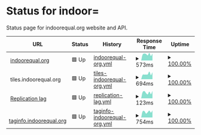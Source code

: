 # Status for indoor=

Status page for indoorequal.org website and API.

<!--start: status pages-->
<!-- This summary is generated by Upptime (https://github.com/upptime/upptime) -->
<!-- Do not edit this manually, your changes will be overwritten -->
<!-- prettier-ignore -->
| URL | Status | History | Response Time | Uptime |
| --- | ------ | ------- | ------------- | ------ |
| <img alt="" src="https://icons.duckduckgo.com/ip3/indoorequal.org.ico" height="13"> [indoorequal.org](https://indoorequal.org) | 🟩 Up | [indoorequal-org.yml](https://github.com/indoorequal/status/commits/HEAD/history/indoorequal-org.yml) | <details><summary><img alt="Response time graph" src="./graphs/indoorequal-org/response-time-week.png" height="20"> 573ms</summary><br><a href="https://status.indoorequal.org/history/indoorequal-org"><img alt="Response time 573" src="https://img.shields.io/endpoint?url=https%3A%2F%2Fraw.githubusercontent.com%2Findoorequal%2Fstatus%2FHEAD%2Fapi%2Findoorequal-org%2Fresponse-time.json"></a><br><a href="https://status.indoorequal.org/history/indoorequal-org"><img alt="24-hour response time 634" src="https://img.shields.io/endpoint?url=https%3A%2F%2Fraw.githubusercontent.com%2Findoorequal%2Fstatus%2FHEAD%2Fapi%2Findoorequal-org%2Fresponse-time-day.json"></a><br><a href="https://status.indoorequal.org/history/indoorequal-org"><img alt="7-day response time 573" src="https://img.shields.io/endpoint?url=https%3A%2F%2Fraw.githubusercontent.com%2Findoorequal%2Fstatus%2FHEAD%2Fapi%2Findoorequal-org%2Fresponse-time-week.json"></a><br><a href="https://status.indoorequal.org/history/indoorequal-org"><img alt="30-day response time 577" src="https://img.shields.io/endpoint?url=https%3A%2F%2Fraw.githubusercontent.com%2Findoorequal%2Fstatus%2FHEAD%2Fapi%2Findoorequal-org%2Fresponse-time-month.json"></a><br><a href="https://status.indoorequal.org/history/indoorequal-org"><img alt="1-year response time 572" src="https://img.shields.io/endpoint?url=https%3A%2F%2Fraw.githubusercontent.com%2Findoorequal%2Fstatus%2FHEAD%2Fapi%2Findoorequal-org%2Fresponse-time-year.json"></a></details> | <details><summary><a href="https://status.indoorequal.org/history/indoorequal-org">100.00%</a></summary><a href="https://status.indoorequal.org/history/indoorequal-org"><img alt="All-time uptime 99.97%" src="https://img.shields.io/endpoint?url=https%3A%2F%2Fraw.githubusercontent.com%2Findoorequal%2Fstatus%2FHEAD%2Fapi%2Findoorequal-org%2Fuptime.json"></a><br><a href="https://status.indoorequal.org/history/indoorequal-org"><img alt="24-hour uptime 100.00%" src="https://img.shields.io/endpoint?url=https%3A%2F%2Fraw.githubusercontent.com%2Findoorequal%2Fstatus%2FHEAD%2Fapi%2Findoorequal-org%2Fuptime-day.json"></a><br><a href="https://status.indoorequal.org/history/indoorequal-org"><img alt="7-day uptime 100.00%" src="https://img.shields.io/endpoint?url=https%3A%2F%2Fraw.githubusercontent.com%2Findoorequal%2Fstatus%2FHEAD%2Fapi%2Findoorequal-org%2Fuptime-week.json"></a><br><a href="https://status.indoorequal.org/history/indoorequal-org"><img alt="30-day uptime 100.00%" src="https://img.shields.io/endpoint?url=https%3A%2F%2Fraw.githubusercontent.com%2Findoorequal%2Fstatus%2FHEAD%2Fapi%2Findoorequal-org%2Fuptime-month.json"></a><br><a href="https://status.indoorequal.org/history/indoorequal-org"><img alt="1-year uptime 99.97%" src="https://img.shields.io/endpoint?url=https%3A%2F%2Fraw.githubusercontent.com%2Findoorequal%2Fstatus%2FHEAD%2Fapi%2Findoorequal-org%2Fuptime-year.json"></a></details>
| <img alt="" src="https://icons.duckduckgo.com/ip3/tiles.indoorequal.org.ico" height="13"> tiles.indoorequal.org | 🟩 Up | [tiles-indoorequal-org.yml](https://github.com/indoorequal/status/commits/HEAD/history/tiles-indoorequal-org.yml) | <details><summary><img alt="Response time graph" src="./graphs/tiles-indoorequal-org/response-time-week.png" height="20"> 694ms</summary><br><a href="https://status.indoorequal.org/history/tiles-indoorequal-org"><img alt="Response time 663" src="https://img.shields.io/endpoint?url=https%3A%2F%2Fraw.githubusercontent.com%2Findoorequal%2Fstatus%2FHEAD%2Fapi%2Ftiles-indoorequal-org%2Fresponse-time.json"></a><br><a href="https://status.indoorequal.org/history/tiles-indoorequal-org"><img alt="24-hour response time 909" src="https://img.shields.io/endpoint?url=https%3A%2F%2Fraw.githubusercontent.com%2Findoorequal%2Fstatus%2FHEAD%2Fapi%2Ftiles-indoorequal-org%2Fresponse-time-day.json"></a><br><a href="https://status.indoorequal.org/history/tiles-indoorequal-org"><img alt="7-day response time 694" src="https://img.shields.io/endpoint?url=https%3A%2F%2Fraw.githubusercontent.com%2Findoorequal%2Fstatus%2FHEAD%2Fapi%2Ftiles-indoorequal-org%2Fresponse-time-week.json"></a><br><a href="https://status.indoorequal.org/history/tiles-indoorequal-org"><img alt="30-day response time 667" src="https://img.shields.io/endpoint?url=https%3A%2F%2Fraw.githubusercontent.com%2Findoorequal%2Fstatus%2FHEAD%2Fapi%2Ftiles-indoorequal-org%2Fresponse-time-month.json"></a><br><a href="https://status.indoorequal.org/history/tiles-indoorequal-org"><img alt="1-year response time 661" src="https://img.shields.io/endpoint?url=https%3A%2F%2Fraw.githubusercontent.com%2Findoorequal%2Fstatus%2FHEAD%2Fapi%2Ftiles-indoorequal-org%2Fresponse-time-year.json"></a></details> | <details><summary><a href="https://status.indoorequal.org/history/tiles-indoorequal-org">100.00%</a></summary><a href="https://status.indoorequal.org/history/tiles-indoorequal-org"><img alt="All-time uptime 99.97%" src="https://img.shields.io/endpoint?url=https%3A%2F%2Fraw.githubusercontent.com%2Findoorequal%2Fstatus%2FHEAD%2Fapi%2Ftiles-indoorequal-org%2Fuptime.json"></a><br><a href="https://status.indoorequal.org/history/tiles-indoorequal-org"><img alt="24-hour uptime 100.00%" src="https://img.shields.io/endpoint?url=https%3A%2F%2Fraw.githubusercontent.com%2Findoorequal%2Fstatus%2FHEAD%2Fapi%2Ftiles-indoorequal-org%2Fuptime-day.json"></a><br><a href="https://status.indoorequal.org/history/tiles-indoorequal-org"><img alt="7-day uptime 100.00%" src="https://img.shields.io/endpoint?url=https%3A%2F%2Fraw.githubusercontent.com%2Findoorequal%2Fstatus%2FHEAD%2Fapi%2Ftiles-indoorequal-org%2Fuptime-week.json"></a><br><a href="https://status.indoorequal.org/history/tiles-indoorequal-org"><img alt="30-day uptime 100.00%" src="https://img.shields.io/endpoint?url=https%3A%2F%2Fraw.githubusercontent.com%2Findoorequal%2Fstatus%2FHEAD%2Fapi%2Ftiles-indoorequal-org%2Fuptime-month.json"></a><br><a href="https://status.indoorequal.org/history/tiles-indoorequal-org"><img alt="1-year uptime 99.97%" src="https://img.shields.io/endpoint?url=https%3A%2F%2Fraw.githubusercontent.com%2Findoorequal%2Fstatus%2FHEAD%2Fapi%2Ftiles-indoorequal-org%2Fuptime-year.json"></a></details>
| <img alt="" src="https://icons.duckduckgo.com/ip3/tiles.indoorequal.org.ico" height="13"> [Replication lag](https://tiles.indoorequal.org/replicationstatus) | 🟩 Up | [replication-lag.yml](https://github.com/indoorequal/status/commits/HEAD/history/replication-lag.yml) | <details><summary><img alt="Response time graph" src="./graphs/replication-lag/response-time-week.png" height="20"> 123ms</summary><br><a href="https://status.indoorequal.org/history/replication-lag"><img alt="Response time 117" src="https://img.shields.io/endpoint?url=https%3A%2F%2Fraw.githubusercontent.com%2Findoorequal%2Fstatus%2FHEAD%2Fapi%2Freplication-lag%2Fresponse-time.json"></a><br><a href="https://status.indoorequal.org/history/replication-lag"><img alt="24-hour response time 155" src="https://img.shields.io/endpoint?url=https%3A%2F%2Fraw.githubusercontent.com%2Findoorequal%2Fstatus%2FHEAD%2Fapi%2Freplication-lag%2Fresponse-time-day.json"></a><br><a href="https://status.indoorequal.org/history/replication-lag"><img alt="7-day response time 123" src="https://img.shields.io/endpoint?url=https%3A%2F%2Fraw.githubusercontent.com%2Findoorequal%2Fstatus%2FHEAD%2Fapi%2Freplication-lag%2Fresponse-time-week.json"></a><br><a href="https://status.indoorequal.org/history/replication-lag"><img alt="30-day response time 121" src="https://img.shields.io/endpoint?url=https%3A%2F%2Fraw.githubusercontent.com%2Findoorequal%2Fstatus%2FHEAD%2Fapi%2Freplication-lag%2Fresponse-time-month.json"></a><br><a href="https://status.indoorequal.org/history/replication-lag"><img alt="1-year response time 117" src="https://img.shields.io/endpoint?url=https%3A%2F%2Fraw.githubusercontent.com%2Findoorequal%2Fstatus%2FHEAD%2Fapi%2Freplication-lag%2Fresponse-time-year.json"></a></details> | <details><summary><a href="https://status.indoorequal.org/history/replication-lag">100.00%</a></summary><a href="https://status.indoorequal.org/history/replication-lag"><img alt="All-time uptime 99.11%" src="https://img.shields.io/endpoint?url=https%3A%2F%2Fraw.githubusercontent.com%2Findoorequal%2Fstatus%2FHEAD%2Fapi%2Freplication-lag%2Fuptime.json"></a><br><a href="https://status.indoorequal.org/history/replication-lag"><img alt="24-hour uptime 100.00%" src="https://img.shields.io/endpoint?url=https%3A%2F%2Fraw.githubusercontent.com%2Findoorequal%2Fstatus%2FHEAD%2Fapi%2Freplication-lag%2Fuptime-day.json"></a><br><a href="https://status.indoorequal.org/history/replication-lag"><img alt="7-day uptime 100.00%" src="https://img.shields.io/endpoint?url=https%3A%2F%2Fraw.githubusercontent.com%2Findoorequal%2Fstatus%2FHEAD%2Fapi%2Freplication-lag%2Fuptime-week.json"></a><br><a href="https://status.indoorequal.org/history/replication-lag"><img alt="30-day uptime 100.00%" src="https://img.shields.io/endpoint?url=https%3A%2F%2Fraw.githubusercontent.com%2Findoorequal%2Fstatus%2FHEAD%2Fapi%2Freplication-lag%2Fuptime-month.json"></a><br><a href="https://status.indoorequal.org/history/replication-lag"><img alt="1-year uptime 98.81%" src="https://img.shields.io/endpoint?url=https%3A%2F%2Fraw.githubusercontent.com%2Findoorequal%2Fstatus%2FHEAD%2Fapi%2Freplication-lag%2Fuptime-year.json"></a></details>
| <img alt="" src="https://icons.duckduckgo.com/ip3/taginfo.indoorequal.org.ico" height="13"> [taginfo.indoorequal.org](https://taginfo.indoorequal.org/) | 🟩 Up | [taginfo-indoorequal-org.yml](https://github.com/indoorequal/status/commits/HEAD/history/taginfo-indoorequal-org.yml) | <details><summary><img alt="Response time graph" src="./graphs/taginfo-indoorequal-org/response-time-week.png" height="20"> 754ms</summary><br><a href="https://status.indoorequal.org/history/taginfo-indoorequal-org"><img alt="Response time 743" src="https://img.shields.io/endpoint?url=https%3A%2F%2Fraw.githubusercontent.com%2Findoorequal%2Fstatus%2FHEAD%2Fapi%2Ftaginfo-indoorequal-org%2Fresponse-time.json"></a><br><a href="https://status.indoorequal.org/history/taginfo-indoorequal-org"><img alt="24-hour response time 914" src="https://img.shields.io/endpoint?url=https%3A%2F%2Fraw.githubusercontent.com%2Findoorequal%2Fstatus%2FHEAD%2Fapi%2Ftaginfo-indoorequal-org%2Fresponse-time-day.json"></a><br><a href="https://status.indoorequal.org/history/taginfo-indoorequal-org"><img alt="7-day response time 754" src="https://img.shields.io/endpoint?url=https%3A%2F%2Fraw.githubusercontent.com%2Findoorequal%2Fstatus%2FHEAD%2Fapi%2Ftaginfo-indoorequal-org%2Fresponse-time-week.json"></a><br><a href="https://status.indoorequal.org/history/taginfo-indoorequal-org"><img alt="30-day response time 755" src="https://img.shields.io/endpoint?url=https%3A%2F%2Fraw.githubusercontent.com%2Findoorequal%2Fstatus%2FHEAD%2Fapi%2Ftaginfo-indoorequal-org%2Fresponse-time-month.json"></a><br><a href="https://status.indoorequal.org/history/taginfo-indoorequal-org"><img alt="1-year response time 752" src="https://img.shields.io/endpoint?url=https%3A%2F%2Fraw.githubusercontent.com%2Findoorequal%2Fstatus%2FHEAD%2Fapi%2Ftaginfo-indoorequal-org%2Fresponse-time-year.json"></a></details> | <details><summary><a href="https://status.indoorequal.org/history/taginfo-indoorequal-org">100.00%</a></summary><a href="https://status.indoorequal.org/history/taginfo-indoorequal-org"><img alt="All-time uptime 98.24%" src="https://img.shields.io/endpoint?url=https%3A%2F%2Fraw.githubusercontent.com%2Findoorequal%2Fstatus%2FHEAD%2Fapi%2Ftaginfo-indoorequal-org%2Fuptime.json"></a><br><a href="https://status.indoorequal.org/history/taginfo-indoorequal-org"><img alt="24-hour uptime 100.00%" src="https://img.shields.io/endpoint?url=https%3A%2F%2Fraw.githubusercontent.com%2Findoorequal%2Fstatus%2FHEAD%2Fapi%2Ftaginfo-indoorequal-org%2Fuptime-day.json"></a><br><a href="https://status.indoorequal.org/history/taginfo-indoorequal-org"><img alt="7-day uptime 100.00%" src="https://img.shields.io/endpoint?url=https%3A%2F%2Fraw.githubusercontent.com%2Findoorequal%2Fstatus%2FHEAD%2Fapi%2Ftaginfo-indoorequal-org%2Fuptime-week.json"></a><br><a href="https://status.indoorequal.org/history/taginfo-indoorequal-org"><img alt="30-day uptime 98.29%" src="https://img.shields.io/endpoint?url=https%3A%2F%2Fraw.githubusercontent.com%2Findoorequal%2Fstatus%2FHEAD%2Fapi%2Ftaginfo-indoorequal-org%2Fuptime-month.json"></a><br><a href="https://status.indoorequal.org/history/taginfo-indoorequal-org"><img alt="1-year uptime 97.69%" src="https://img.shields.io/endpoint?url=https%3A%2F%2Fraw.githubusercontent.com%2Findoorequal%2Fstatus%2FHEAD%2Fapi%2Ftaginfo-indoorequal-org%2Fuptime-year.json"></a></details>

<!--end: status pages-->
